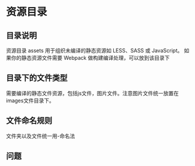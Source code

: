 # 资源目录

## 目录说明

资源目录 assets 用于组织未编译的静态资源如 LESS、SASS 或 JavaScript。
如果你的静态资源文件需要 Webpack 做构建编译处理，可以放到该目录下


## 目录下的文件类型

需要编译的静态文件资源，包括js文件，图片文件。注意图片文件统一放置在images文件目录下。

## 文件命名规则
文件夹以及文件统一用-命名法

## 问题
